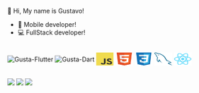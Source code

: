 👋 Hi, My name is Gustavo!

- 🔭 Mobile developer!
- 💻 FullStack developer!
  
<div style="display: inline_block"><br>
  <img align="center" alt="Gusta-Flutter" height="30" width="40" src="https://cdn.jsdelivr.net/gh/devicons/devicon/icons/flutter/flutter-original.svg" />
  <img align="center" alt="Gusta-Dart" height="30" width="40" src="https://cdn.jsdelivr.net/gh/devicons/devicon/icons/dart/dart-original.svg" />
  <img align="center" alt="Gusta-Js" height="30" width="40" src="https://github.com/devicons/devicon/blob/v2.16.0/icons/javascript/javascript-original.svg" />
  <img align="center" alt="Gusta-Html" height="30" width="40" src="https://github.com/devicons/devicon/blob/v2.16.0/icons/html5/html5-original.svg" />
  <img align="center" alt="Gusta-Css" height="30" width="40" src="https://github.com/devicons/devicon/blob/v2.16.0/icons/css3/css3-original.svg" />
  <img align="center" alt="Gusta-Mysql" height="30" width="40" src="https://github.com/devicons/devicon/blob/v2.16.0/icons/mysql/mysql-original.svg" />
  <img align="center" alt="Gusta-React" height="30" width="40" src="https://github.com/devicons/devicon/blob/v2.16.0/icons/react/react-original.svg" />
  
          
</div>
  
  ##
 
<div> 
  <a href="https://instagram.com/gutasvin" target="_blank"><img src="https://img.shields.io/badge/-Instagram-%23E4405F?style=for-the-badge&logo=instagram&logoColor=white" target="_blank"></a>
  <a href="mailto:gustavo.ddev@gmail.com" target="_blank"><img src="https://img.shields.io/badge/Gmail-D14836?style=for-the-badge&logo=gmail&logoColor=white" target="_blank"></a>
   <a href = "https://www.linkedin.com/in/gustavo-ribeiro-da-silva-042604222/"><img src="https://img.shields.io/badge/LinkedIn-0077B5?style=for-the-badge&logo=linkedin&logoColor=white" target="_blank"></a>
  
</div>

